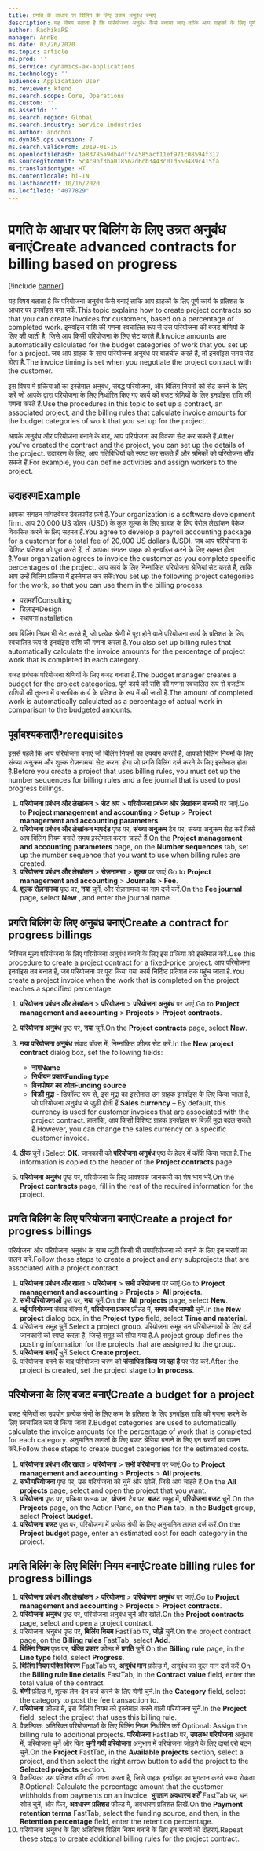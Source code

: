 ```yaml
---
title: प्रगति के आधार पर बिलिंग के लिए उन्नत अनुबंध बनाएं
description: यह विषय बताता है कि परियोजना अनुबंध कैसे बनाया जाए ताकि आप ग्राहकों के लिए पूर्ण कार्य के प्रतिशत के आधार पर इनवॉइस उत्पन्न कर सकें.
author: RadhikaRS
manager: AnnBe
ms.date: 03/26/2020
ms.topic: article
ms.prod: ''
ms.service: dynamics-ax-applications
ms.technology: ''
audience: Application User
ms.reviewer: kfend
ms.search.scope: Core, Operations
ms.custom: ''
ms.assetid: ''
ms.search.region: Global
ms.search.industry: Service industries
ms.author: andchoi
ms.dyn365.ops.version: 7
ms.search.validFrom: 2019-01-15
ms.openlocfilehash: 1a83785a9db4dffc4585acf11ef971c08594f312
ms.sourcegitcommit: 5c4c9bf3ba018562d6cb3443c01d550489c415fa
ms.translationtype: HT
ms.contentlocale: hi-IN
ms.lasthandoff: 10/16/2020
ms.locfileid: "4077829"
---
```

# <a name="create-advanced-contracts-for-billing-based-on-progress"></a><span data-ttu-id="79015-103">प्रगति के आधार पर बिलिंग के लिए उन्नत अनुबंध बनाएं</span><span class="sxs-lookup"><span data-stu-id="79015-103">Create advanced contracts for billing based on progress</span></span>
[!include [banner](../includes/banner.md)]

<span data-ttu-id="79015-104">यह विषय बताता है कि परियोजना अनुबंध कैसे बनाएं ताकि आप ग्राहकों के लिए पूर्ण कार्य के प्रतिशत के आधार पर इनवॉइस बना सकें.</span><span class="sxs-lookup"><span data-stu-id="79015-104">This topic explains how to create project contracts so that you can create invoices for customers, based on a percentage of completed work.</span></span> <span data-ttu-id="79015-105">इनवॉइस राशि की गणना स्वचालित रूप से उस परियोजना की बजट श्रेणियों के लिए की जाती है, जिसे आप किसी परियोजना के लिए सेट करते हैं.</span><span class="sxs-lookup"><span data-stu-id="79015-105">Invoice amounts are automatically calculated for the budget categories of work that you set up for a project.</span></span> <span data-ttu-id="79015-106">जब आप ग्राहक के साथ परियोजना अनुबंध पर बातचीत करते हैं, तो इनवॉइस समय सेट होता है.</span><span class="sxs-lookup"><span data-stu-id="79015-106">The invoice timing is set when you negotiate the project contract with the customer.</span></span>

<span data-ttu-id="79015-107">इस विषय में प्रक्रियाओं का इस्तेमाल अनुबंध, संबद्ध परियोजना, और बिलिंग नियमों को सेट करने के लिए करें जो आपके द्वारा परियोजना के लिए निर्धारित किए गए कार्य की बजट श्रेणियों के लिए इनवॉइस राशि की गणना करते हैं.</span><span class="sxs-lookup"><span data-stu-id="79015-107">Use the procedures in this topic to set up a contract, an associated project, and the billing rules that calculate invoice amounts for the budget categories of work that you set up for the project.</span></span>

<span data-ttu-id="79015-108">आपके अनुबंध और परियोजना बनाने के बाद, आप परियोजना का विवरण सेट कर सकते हैं.</span><span class="sxs-lookup"><span data-stu-id="79015-108">After you've created the contract and the project, you can set up the details of the project.</span></span> <span data-ttu-id="79015-109">उदाहरण के लिए, आप गतिविधियों को स्पष्ट कर सकते हैं और श्रमिकों को परियोजना सौंप सकते हैं.</span><span class="sxs-lookup"><span data-stu-id="79015-109">For example, you can define activities and assign workers to the project.</span></span>

## <a name="example"></a><span data-ttu-id="79015-110">उदाहरण</span><span class="sxs-lookup"><span data-stu-id="79015-110">Example</span></span>

<span data-ttu-id="79015-111">आपका संगठन सॉफ्टवेयर डेवलपमेंट फ़र्म है.</span><span class="sxs-lookup"><span data-stu-id="79015-111">Your organization is a software development firm.</span></span> <span data-ttu-id="79015-112">आप 20,000 US डॉलर (USD) के कुल शुल्क के लिए ग्राहक के लिए पेरोल लेखांकन पैकेज विकसित करने के लिए सहमत हैं.</span><span class="sxs-lookup"><span data-stu-id="79015-112">You agree to develop a payroll accounting package for a customer for a total fee of 20,000 US dollars (USD).</span></span> <span data-ttu-id="79015-113">जब आप परियोजना के विशिष्ट प्रतिशत को पूरा करते हैं, तो आपका संगठन ग्राहक को इनवॉइस करने के लिए सहमत होता है.</span><span class="sxs-lookup"><span data-stu-id="79015-113">Your organization agrees to invoice the customer as you complete specific percentages of the project.</span></span> <span data-ttu-id="79015-114">आप कार्य के लिए निम्नांकित परियोजना श्रेणियां सेट करते हैं, ताकि आप उन्हें बिलिंग प्रक्रिया में इस्तेमाल कर सकें:</span><span class="sxs-lookup"><span data-stu-id="79015-114">You set up the following project categories for the work, so that you can use them in the billing process:</span></span>

- <span data-ttu-id="79015-115">परामर्शी</span><span class="sxs-lookup"><span data-stu-id="79015-115">Consulting</span></span>
- <span data-ttu-id="79015-116">डिज़ाइन</span><span class="sxs-lookup"><span data-stu-id="79015-116">Design</span></span>
- <span data-ttu-id="79015-117">स्थापना</span><span class="sxs-lookup"><span data-stu-id="79015-117">Installation</span></span>

<span data-ttu-id="79015-118">आप बिलिंग नियम भी सेट करते हैं, जो प्रत्येक श्रेणी में पूरा होने वाले परियोजना कार्य के प्रतिशत के लिए स्वचालित रूप से इनवॉइस राशि की गणना करता है.</span><span class="sxs-lookup"><span data-stu-id="79015-118">You also set up billing rules that automatically calculate the invoice amounts for the percentage of project work that is completed in each category.</span></span>

<span data-ttu-id="79015-119">बजट प्रबंधक परियोजना श्रेणियों के लिए बजट बनाता है.</span><span class="sxs-lookup"><span data-stu-id="79015-119">The budget manager creates a budget for the project categories.</span></span> <span data-ttu-id="79015-120">पूर्ण कार्य की राशि की गणना स्वचालित रूप से बजटीय राशियों की तुलना में वास्तविक कार्य के प्रतिशत के रूप में की जाती है.</span><span class="sxs-lookup"><span data-stu-id="79015-120">The amount of completed work is automatically calculated as a percentage of actual work in comparison to the budgeted amounts.</span></span>

## <a name="prerequisites"></a><span data-ttu-id="79015-121">पूर्वावश्यकताएँ</span><span class="sxs-lookup"><span data-stu-id="79015-121">Prerequisites</span></span>

<span data-ttu-id="79015-122">इससे पहले कि आप परियोजना बनाएं जो बिलिंग नियमों का उपयोग करती है, आपको बिलिंग नियमों के लिए संख्या अनुक्रम और शुल्क रोज़नामचा सेट करना होगा जो प्रगति बिलिंग दर्ज करने के लिए इस्तेमाल होता है.</span><span class="sxs-lookup"><span data-stu-id="79015-122">Before you create a project that uses billing rules, you must set up the number sequences for billing rules and a fee journal that is used to post progress billings.</span></span>

1. <span data-ttu-id="79015-123">**परियोजना प्रबंधन और लेखांकन** \> **सेट अप** \> **परियोजना प्रबंधन और लेखांकन मानकों** पर जाएं.</span><span class="sxs-lookup"><span data-stu-id="79015-123">Go to **Project management and accounting** \> **Setup** \> **Project management and accounting parameters**.</span></span>
2. <span data-ttu-id="79015-124">**परियोजना प्रबंधन और लेखांकन मापदंड** पृष्ठ पर, **संख्या अनुक्रम** टैब पर, संख्या अनुक्रम सेट करें जिसे आप बिलिंग नियम बनाते समय इस्तेमाल करना चाहते हैं.</span><span class="sxs-lookup"><span data-stu-id="79015-124">On the **Project management and accounting parameters** page, on the **Number sequences** tab, set up the number sequence that you want to use when billing rules are created.</span></span>
3. <span data-ttu-id="79015-125">**परियोजना प्रबंधन और लेखांकन** \> **रोज़नामचा** \> **शुल्क** पर जाएं.</span><span class="sxs-lookup"><span data-stu-id="79015-125">Go to **Project management and accounting** \> **Journals** \> **Fee**.</span></span>
4. <span data-ttu-id="79015-126">**शुल्क रोज़नामचा** पृष्ठ पर, **नया** चुनें, और रोज़नामचा का नाम दर्ज करें.</span><span class="sxs-lookup"><span data-stu-id="79015-126">On the **Fee journal** page, select **New** , and enter the journal name.</span></span>

## <a name="create-a-contract-for-progress-billings"></a><span data-ttu-id="79015-127">प्रगति बिलिंग के लिए अनुबंध बनाएं</span><span class="sxs-lookup"><span data-stu-id="79015-127">Create a contract for progress billings</span></span>

<span data-ttu-id="79015-128">निश्चित मूल्य परियोजना के लिए परियोजना अनुबंध बनाने के लिए इस प्रक्रिया को इस्तेमाल करें.</span><span class="sxs-lookup"><span data-stu-id="79015-128">Use this procedure to create a project contract for a fixed-price project.</span></span> <span data-ttu-id="79015-129">आप परियोजना इनवॉइस तब बनाते हैं, जब परियोजना पर पूरा किया गया कार्य निर्दिष्ट प्रतिशत तक पहुंच जाता है.</span><span class="sxs-lookup"><span data-stu-id="79015-129">You create a project invoice when the work that is completed on the project reaches a specified percentage.</span></span>

1. <span data-ttu-id="79015-130">**परियोजना प्रबंधन और लेखांकन** \> **परियोजना** \> **परियोजना अनुबंध** पर जाएं.</span><span class="sxs-lookup"><span data-stu-id="79015-130">Go to **Project management and accounting** \> **Projects** \> **Project contracts**.</span></span>
2. <span data-ttu-id="79015-131">**परियोजना अनुबंध** पृष्ठ पर, **नया** चुनें.</span><span class="sxs-lookup"><span data-stu-id="79015-131">On the **Project contracts** page, select **New**.</span></span>
3. <span data-ttu-id="79015-132">**नया परियोजना अनुबंध** संवाद बॉक्स में, निम्नांकित फ़ील्ड सेट करें:</span><span class="sxs-lookup"><span data-stu-id="79015-132">In the **New project contract** dialog box, set the following fields:</span></span>

    - <span data-ttu-id="79015-133">**नाम**</span><span class="sxs-lookup"><span data-stu-id="79015-133">**Name**</span></span>
    - <span data-ttu-id="79015-134">**निधीयन प्रकार**</span><span class="sxs-lookup"><span data-stu-id="79015-134">**Funding type**</span></span>
    - <span data-ttu-id="79015-135">**वित्तपोषण का स्रोत**</span><span class="sxs-lookup"><span data-stu-id="79015-135">**Funding source**</span></span>
    - <span data-ttu-id="79015-136">**बिक्री मुद्रा** - डिफ़ॉल्ट रूप से, इस मुद्रा का इस्तेमाल उन ग्राहक इनवॉइस के लिए किया जाता है, जो परियोजना अनुबंध से जुड़ी होती हैं.</span><span class="sxs-lookup"><span data-stu-id="79015-136">**Sales currency** – By default, this currency is used for customer invoices that are associated with the project contract.</span></span> <span data-ttu-id="79015-137">हालांकि, आप किसी विशिष्ट ग्राहक इनवॉइस पर बिक्री मुद्रा बदल सकते हैं.</span><span class="sxs-lookup"><span data-stu-id="79015-137">However, you can change the sales currency on a specific customer invoice.</span></span>

4. <span data-ttu-id="79015-138">**ठीक** चुनें।</span><span class="sxs-lookup"><span data-stu-id="79015-138">Select **OK**.</span></span> <span data-ttu-id="79015-139">जानकारी को **परियोजना अनुबंध** पृष्ठ के हेडर में कॉपी किया जाता है.</span><span class="sxs-lookup"><span data-stu-id="79015-139">The information is copied to the header of the **Project contracts** page.</span></span>
5. <span data-ttu-id="79015-140">**परियोजना अनुबंध** पृष्ठ पर, परियोजना के लिए आवश्यक जानकारी का शेष भाग भरें.</span><span class="sxs-lookup"><span data-stu-id="79015-140">On the **Project contracts** page, fill in the rest of the required information for the project.</span></span>

## <a name="create-a-project-for-progress-billings"></a><span data-ttu-id="79015-141">प्रगति बिलिंग के लिए परियोजना बनाएं</span><span class="sxs-lookup"><span data-stu-id="79015-141">Create a project for progress billings</span></span>

<span data-ttu-id="79015-142">परियोजना और परियोजना अनुबंध के साथ जुड़ी किसी भी उपपरियोजना को बनाने के लिए इन चरणों का पालन करें.</span><span class="sxs-lookup"><span data-stu-id="79015-142">Follow these steps to create a project and any subprojects that are associated with a project contract.</span></span>

1. <span data-ttu-id="79015-143">**परियोजना प्रबंधन और खाता** \> **परियोजना** \> **सभी परियोजना** पर जाएं.</span><span class="sxs-lookup"><span data-stu-id="79015-143">Go to **Project management and accounting** \> **Projects** \> **All projects**.</span></span>
2. <span data-ttu-id="79015-144">**सभी परियोजनाओं** पृष्ठ पर, **नया** चुनें.</span><span class="sxs-lookup"><span data-stu-id="79015-144">On the **All projects** page, select **New**.</span></span>
3. <span data-ttu-id="79015-145">**नई परियोजना** संवाद बॉक्स में, **परियोजना प्रकार** फ़ील्ड में, **समय और सामग्री** चुनें.</span><span class="sxs-lookup"><span data-stu-id="79015-145">In the **New project** dialog box, in the **Project type** field, select **Time and material**.</span></span>
4. <span data-ttu-id="79015-146">परियोजना समूह चुनें.</span><span class="sxs-lookup"><span data-stu-id="79015-146">Select a project group.</span></span> <span data-ttu-id="79015-147">परियोजना समूह उन परियोजनाओं के लिए दर्ज जानकारी को स्पष्ट करता है, जिन्हें समूह को सौंपा गया है.</span><span class="sxs-lookup"><span data-stu-id="79015-147">A project group defines the posting information for the projects that are assigned to the group.</span></span>
5. <span data-ttu-id="79015-148">**परियोजना बनाएँ** चुनें.</span><span class="sxs-lookup"><span data-stu-id="79015-148">Select **Create project**.</span></span>
6. <span data-ttu-id="79015-149">परियोजना बनने के बाद परियोजना चरण को **संसाधित किया जा रहा है** पर सेट करें.</span><span class="sxs-lookup"><span data-stu-id="79015-149">After the project is created, set the project stage to **In process**.</span></span>

## <a name="create-a-budget-for-a-project"></a><span data-ttu-id="79015-150">परियोजना के लिए बजट बनाएं</span><span class="sxs-lookup"><span data-stu-id="79015-150">Create a budget for a project</span></span>

<span data-ttu-id="79015-151">बजट श्रेणियों का उपयोग प्रत्येक श्रेणी के लिए काम के प्रतिशत के लिए इनवॉइस राशि की गणना करने के लिए स्वचालित रूप से किया जाता है.</span><span class="sxs-lookup"><span data-stu-id="79015-151">Budget categories are used to automatically calculate the invoice amounts for the percentage of work that is completed for each category.</span></span> <span data-ttu-id="79015-152">अनुमानित लागतों के लिए बजट श्रेणियां बनाने के लिए इन चरणों का पालन करें.</span><span class="sxs-lookup"><span data-stu-id="79015-152">Follow these steps to create budget categories for the estimated costs.</span></span>

1. <span data-ttu-id="79015-153">**परियोजना प्रबंधन और खाता** \> **परियोजना** \> **सभी परियोजना** पर जाएं.</span><span class="sxs-lookup"><span data-stu-id="79015-153">Go to **Project management and accounting** \> **Projects** \> **All projects**.</span></span>
2. <span data-ttu-id="79015-154">**सभी परियोजना** पृष्ठ पर, उस परियोजना को चुनें और खोलें, जिसे आप चाहते हैं.</span><span class="sxs-lookup"><span data-stu-id="79015-154">On the **All projects** page, select and open the project that you want.</span></span>
3. <span data-ttu-id="79015-155">**परियोजना** पृष्ठ पर, प्रक्रिया फलक पर, **योजना** टैब पर, **बजट** समूह में, **परियोजना बजट** चुनें.</span><span class="sxs-lookup"><span data-stu-id="79015-155">On the **Projects** page, on the Action Pane, on the **Plan** tab, in the **Budget** group, select **Project budget**.</span></span>
4. <span data-ttu-id="79015-156">**परियोजना बजट** पृष्ठ पर, परियोजना में प्रत्येक श्रेणी के लिए अनुमानित लागत दर्ज करें.</span><span class="sxs-lookup"><span data-stu-id="79015-156">On the **Project budget** page, enter an estimated cost for each category in the project.</span></span>

## <a name="create-billing-rules-for-progress-billings"></a><span data-ttu-id="79015-157">प्रगति बिलिंग के लिए बिलिंग नियम बनाएं</span><span class="sxs-lookup"><span data-stu-id="79015-157">Create billing rules for progress billings</span></span>

1. <span data-ttu-id="79015-158">**परियोजना प्रबंधन और लेखांकन** \> **परियोजना** \> **परियोजना अनुबंध** पर जाएं.</span><span class="sxs-lookup"><span data-stu-id="79015-158">Go to **Project management and accounting** \> **Projects** \> **Project contracts**.</span></span>
2. <span data-ttu-id="79015-159">**परियोजना अनुबंध** पृष्ठ पर, परियोजना अनुबंध चुनें और खोलें.</span><span class="sxs-lookup"><span data-stu-id="79015-159">On the **Project contracts** page, select and open a project contract.</span></span>
3. <span data-ttu-id="79015-160">परियोजना अनुबंध पृष्ठ पर, **बिलिंग नियम** FastTab पर, **जोड़ें** चुनें.</span><span class="sxs-lookup"><span data-stu-id="79015-160">On the project contract page, on the **Billing rules** FastTab, select **Add**.</span></span>
4. <span data-ttu-id="79015-161">**बिलिंग नियम** पृष्ठ पर, **पंक्ति प्रकार** फ़ील्ड में **प्रगति** चुनें.</span><span class="sxs-lookup"><span data-stu-id="79015-161">On the **Billing rule** page, in the **Line type** field, select **Progress**.</span></span>
5. <span data-ttu-id="79015-162">**बिलिंग नियम पंक्ति विवरण** FastTab पर, **अनुबंध मान** फ़ील्ड में, अनुबंध का कुल मान दर्ज करें.</span><span class="sxs-lookup"><span data-stu-id="79015-162">On the **Billing rule line details** FastTab, in the **Contract value** field, enter the total value of the contract.</span></span>
6. <span data-ttu-id="79015-163">**श्रेणी** फ़ील्ड में, शुल्क लेन-देन दर्ज करने के लिए श्रेणी चुनें.</span><span class="sxs-lookup"><span data-stu-id="79015-163">In the **Category** field, select the category to post the fee transaction to.</span></span>
7. <span data-ttu-id="79015-164">**परियोजना** फ़ील्ड में, इस बिलिंग नियम को इस्तेमाल करने वाली परियोजना चुनें.</span><span class="sxs-lookup"><span data-stu-id="79015-164">In the **Project** field, select the project that uses this billing rule.</span></span>
8. <span data-ttu-id="79015-165">वैकल्पिक: अतिरिक्त परियोजनाओं के लिए बिलिंग नियम निर्धारित करें.</span><span class="sxs-lookup"><span data-stu-id="79015-165">Optional: Assign the billing rule to additional projects.</span></span> <span data-ttu-id="79015-166">**परियोजना** FastTab पर, **उपलब्ध परियोजना** अनुभाग में, परियोजना चुनें और फिर **चुनी गयी परियोजना** अनुभाग में परियोजना जोड़ने के लिए दायां एरो बटन चुनें.</span><span class="sxs-lookup"><span data-stu-id="79015-166">On the **Project** FastTab, in the **Available projects** section, select a project, and then select the right arrow button to add the project to the **Selected projects** section.</span></span>
9. <span data-ttu-id="79015-167">वैकल्पिक: उस प्रतिशत राशि की गणना करता है, जिसे ग्राहक इनवॉइस का भुगतान करते समय रोकता है.</span><span class="sxs-lookup"><span data-stu-id="79015-167">Optional: Calculate the percentage amount that the customer withholds from payments on an invoice.</span></span> <span data-ttu-id="79015-168">**भुगतान अवधारण शर्तें** FastTab पर, धन स्रोत चुनें, और फिर, **अवधारण प्रतिशत** फ़ील्ड में, अवधारण प्रतिशत लिखें.</span><span class="sxs-lookup"><span data-stu-id="79015-168">On the **Payment retention terms** FastTab, select the funding source, and then, in the **Retention percentage** field, enter the retention percentage.</span></span>
10. <span data-ttu-id="79015-169">परियोजना अनुबंध के लिए अतिरिक्त बिलिंग नियम बनाने के लिए इन चरणों को दोहराएं.</span><span class="sxs-lookup"><span data-stu-id="79015-169">Repeat these steps to create additional billing rules for the project contract.</span></span>
